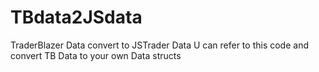 # TBdata2JSdata
TraderBlazer Data convert to JSTrader Data
U can refer to this code and convert TB Data to your own Data structs
